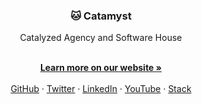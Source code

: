 <!-- CATAMYST -->
<p align="center">
  <h3 align="center">🐱 Catamyst</h3>

  <p align="center">
    Catalyzed Agency and Software House
  </p>

  <p align="center">
    <br />
    <a href="https://catamyst.com"><strong>Learn more on our website »</strong></a>
    <br />
    <br />
    <a href="https://a.catamyst.com/github">GitHub</a>
    ·
    <a href="https://a.catamyst.com/twitter">Twitter</a>
    ·
    <a href="https://a.catamyst.com/linkedin">LinkedIn</a>
    ·
    <a href="https://a.catamyst.com/youtube">YouTube</a>
    ·
    <a href="https://a.catamyst.com/stack">Stack</a>
  </p>
</p>
